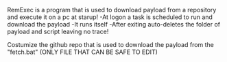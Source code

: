 RemExec is a program that is used to download payload from a repository and execute it on a pc at starup!
  -At logon a task is scheduled to run and download the payload
  -It runs itself
  -After exiting auto-deletes the folder of payload and script leaving no trace!

Costumize the github repo that is used to download the payload from the "fetch.bat" (ONLY FILE THAT CAN BE SAFE TO EDIT)
